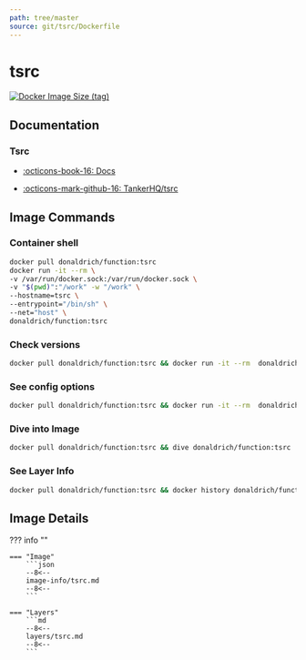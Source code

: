 ```yaml
---
path: tree/master
source: git/tsrc/Dockerfile
---
```


# tsrc

[![Docker Image Size (tag)](https://img.shields.io/docker/image-size/donaldrich/function/tsrc?color=blue&label=donaldrich/function:tsrc&logo=docker&style=flat-square)](https://hub.docker.com/r/donaldrich/function/tsrc)

## Documentation

### Tsrc

- [:octicons-book-16: Docs](https://tankerhq.github.io/tsrc)

- [:octicons-mark-github-16: TankerHQ/tsrc](https://github.com/TankerHQ/tsrc)

## Image Commands

### Container shell

```sh
docker pull donaldrich/function:tsrc
docker run -it --rm \
-v /var/run/docker.sock:/var/run/docker.sock \
-v "$(pwd)":"/work" -w "/work" \
--hostname=tsrc \
--entrypoint="/bin/sh" \
--net="host" \
donaldrich/function:tsrc
```

### Check versions

```sh
docker pull donaldrich/function:tsrc && docker run -it --rm  donaldrich/function:tsrc validate
```

### See config options

```sh
docker pull donaldrich/function:tsrc && docker run -it --rm  donaldrich/function:tsrc help
```

### Dive into Image

```sh
docker pull donaldrich/function:tsrc && dive donaldrich/function:tsrc
```

### See Layer Info

```sh
docker pull donaldrich/function:tsrc && docker history donaldrich/function:tsrc
```

## Image Details

??? info ""

    === "Image"
        ```json
        --8<--
        image-info/tsrc.md
        --8<--
        ```

    === "Layers"
        ```md
        --8<--
        layers/tsrc.md
        --8<--
        ```
